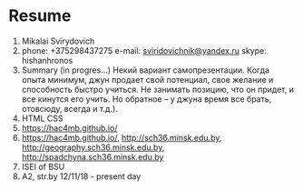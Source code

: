 # Resume
1. Mikalai Svirydovich
2. phone: +375298437275 e-mail: sviridovichnik@yandex.ru skype: hishanhronos
3. Summary (in progres...) 
Некий вариант самопрезентации. Когда опыта минимум, джун продает свой потенциал, 
свое желание и способность быстро учиться. Не занимать позицию, что он придет, 
и все кинутся его учить. Но обратное – у джуна время все брать, отовсюду, всегда и т.д.).
4. HTML CSS 
5. https://hac4mb.github.io/
6. https://hac4mb.github.io/, http://sch36.minsk.edu.by, http://geography.sch36.minsk.edu.by, http://spadchyna.sch36.minsk.edu.by
7. ISEI of BSU
8. A2, str.by 12/11/18 - present day